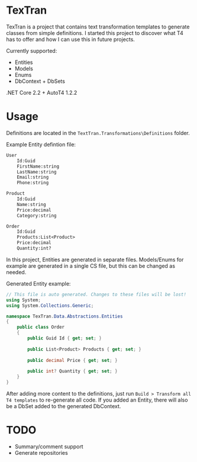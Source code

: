 # TexTran

TexTran is a project that contains text transformation templates to generate classes from simple definitions. I started this project to discover what T4 has to offer and how I can use this in future projects.

Currently supported: 
- Entities
- Models
- Enums
- DbContext + DbSets

.NET Core 2.2 +
AutoT4 1.2.2

# Usage

Definitions are located in the `TextTran.Transformations\Definitions` folder.

Example Entity defintion file:

``` txt
User
	Id:Guid
	FirstName:string
	LastName:string
	Email:string
	Phone:string

Product
	Id:Guid
	Name:string
	Price:decimal
	Category:string

Order
	Id:Guid
	Products:List<Product>
	Price:decimal
	Quantity:int?
```

In this project, Entities are generated in separate files. 
Models/Enums for example are generated in a single CS file, but this can be changed as needed.

Generated Entity example:
``` csharp
// This file is auto generated. Changes to these files will be lost! 
using System;
using System.Collections.Generic;

namespace TexTran.Data.Abstractions.Entities
{
	public class Order
	{
		public Guid Id { get; set; }
		
		public List<Product> Products { get; set; }
		
		public decimal Price { get; set; }
		
		public int? Quantity { get; set; }
	}
}
```
After adding more content to the definitions, just run `Build > Transform all T4 templates` to re-generate all code. If you added an Entity, there will also be a DbSet<Entity> added to the generated DbContext.

# TODO

- Summary/comment support
- Generate repositories

